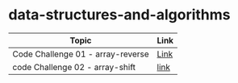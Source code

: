 # data-structures-and-algorithms


| Topic                             | Link                                                                                                            |
| --------------------------------- | --------------------------------------------------------------------------------------------------------------- |
| Code Challenge 01 - array-reverse | [Link](https://github.com/HamzaQahoush/data-structures-and-algorithms/blob/main/array-reverse/array-reverse.md) |
| code Challenge 02 - array-shift   | [link](https://github.com/HamzaQahoush/data-structures-and-algorithms/blob/main/array-shift/array-shift.md)    |                                                                                                    



